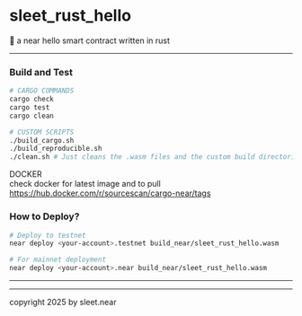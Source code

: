 # sleet_rust_hello

🦀 a near hello smart contract written in rust


---

### Build and Test

```bash
# CARGO COMMANDS
cargo check
cargo test
cargo clean

# CUSTOM SCRIPTS
./build_cargo.sh
./build_reproducible.sh
./clean.sh # Just cleans the .wasm files and the custom build directories
```

DOCKER
<br/>
check docker for latest image and to pull
<br/>
https://hub.docker.com/r/sourcescan/cargo-near/tags


###  How to Deploy?

```bash
# Deploy to testnet
near deploy <your-account>.testnet build_near/sleet_rust_hello.wasm

# For mainnet deployment
near deploy <your-account>.near build_near/sleet_rust_hello.wasm
```

---







---

copyright 2025 by sleet.near
